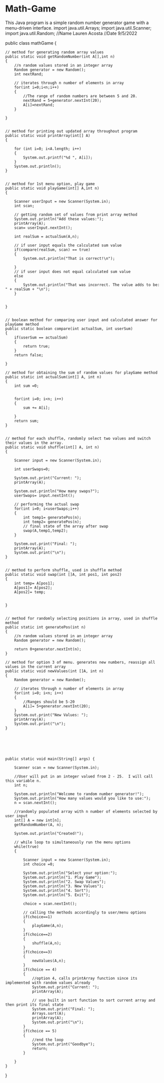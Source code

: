 # Math-Game
 This Java program is a simple random number generator game with a menu-driven interface. 
import java.util.Arrays;
import java.util.Scanner;
import java.util.Random;
//Name Lauren Acosta
//Date 9/5/2022


public class mathGame {


	// method for generating random array values 
	public static void getRandomNumber(int A[],int n)
	{
		//n random values stored in an integer array 
		Random generator = new Random();
		int nextRand;

		// iterates through n number of elements in array 
		for(int i=0;i<n;i++)
		{
			//The range of random numbers are between 5 and 20.
			nextRand = 5+generator.nextInt(20);
			A[i]=nextRand;
		}

	}


	// method for printing out updated array throughout program 
	public static void printArray(int[] A)
	{

		for (int i=0; i<A.length; i++) 
		{
			System.out.printf("%d ", A[i]);
		}
		System.out.println();
	}


	// method for 1st menu option, play game 
	public static void playGame(int[] A,int n)
	{

		Scanner userInput = new Scanner(System.in);
		int scan;

		// getting random set of values from print array method 
		System.out.println("Add these values:");
		printArray(A);
		scan= userInput.nextInt();

		int realSum = actualSum(A,n);

		// if user input equals the calculated sum value 
		if(compare(realSum, scan) == true) 
		{
			System.out.println("That is correct!\n");

		}
		// if user input does not equal calculated sum value 
		else
		{
			System.out.println("That was incorrect. The value adds to be: " + realSum + "\n");
		}


	}


	// boolean method for comparing user input and calculated answer for playGame method 
	public static boolean compare(int actualSum, int userSum)
	{
		if(userSum == actualSum)
		{
			return true;
		}
		return false;

	}

	// method for obtaining the sum of random values for playGame method 
	public static int actualSum(int[] A, int n)
	{
		int sum =0;


		for(int i=0; i<n; i++)
		{
			sum += A[i];

		}
		return sum;
	}


	// method for each shuffle, randomly select two values and switch their values in the array.
	public static void shuffle(int[] A, int n)
	{

		Scanner input = new Scanner(System.in); 

		int userSwaps=0;

		System.out.print("Current: ");
		printArray(A);

		System.out.println("How many swaps?");
		userSwaps= input.nextInt(); 

		// performing the actual swap 
		for(int i=0; i<userSwaps;i++)
		{
			int temp1= generatePos(n);
			int temp2= generatePos(n);
			// final state of the array after swap 
			swap(A,temp1,temp2);
		}

		System.out.print("Final: ");
		printArray(A);
		System.out.print("\n");
	}


	// method to perform shuffle, used in shuffle method 
	public static void swap(int []A, int pos1, int pos2)
	{
		int temp= A[pos1];
		A[pos1]= A[pos2];
		A[pos2]= temp;


	}


	// method for randomly selecting positions in array, used in shuffle method 
	public static int generatePos(int n)
	{
		//n random values stored in an integer array 
		Random generator = new Random();

		return 0+generator.nextInt(n);
	}

	// method for option 3 of menu. generates new numbers, reassign all values in the current array
	public static void newValues(int []A, int n)
	{
		Random generator = new Random();

		// iterates through n number of elements in array 
		for(int i=0; i<n; i++)
		{
			//Ranges should be 5-20
			A[i]= 5+generator.nextInt(20);
		}
		System.out.print("New Values: ");
		printArray(A);
		System.out.print("\n");
	}






	public static void main(String[] args) {

		Scanner scan = new Scanner(System.in);

		//User will put in an integer valued from 2 - 25.  I will call this variable n. 
		int n; 

		System.out.println("Welcome to random number generator!");
		System.out.println("How many values would you like to use:");
		n = scan.nextInt();

		//randomly populated array with n number of elements selected by user input 
		int[] A = new int[n];
		getRandomNumber(A, n);

		System.out.println("Created!");

		// while loop to simultaneously run the menu options 
		while(true)
		{

			Scanner input = new Scanner(System.in);
			int choice =0;

			System.out.println("Select your option:");
			System.out.println("1. Play Game");
			System.out.println("2. Swap Values");
			System.out.println("3. New Values");
			System.out.println("4. Sort");
			System.out.println("5. Exit");

			choice = scan.nextInt(); 

			// calling the methods accordingly to user/menu options 
			if(choice==1)
			{
				playGame(A,n);
			}
			if(choice==2)
			{
				shuffle(A,n);
			}
			if(choice==3)
			{
				newValues(A,n);
			}
			if(choice == 4) 
			{
				//option 4, calls printArray function since its implemented with random values already 
				System.out.print("Current: ");
				printArray(A);

				// use built in sort function to sort current array and then print its final state 
				System.out.print("Final: ");
				Arrays.sort(A);
				printArray(A);
				System.out.print("\n");
			}
			if(choice == 5) 
			{
				//end the loop
				System.out.print("Goodbye");
				return;
			}

		}
	}

}

